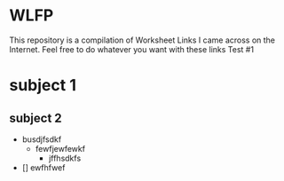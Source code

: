 # WLFP
This repository is a compilation of Worksheet Links I came across on the Internet. Feel free to do whatever you want with these links
Test #1
# subject 1
## subject 2
- busdjfsdkf
    - fewfjewfewkf
        - jffhsdkfs
- [] ewfhfwef

